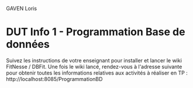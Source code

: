 GAVEN Loris

# DUT Info 1 - Programmation Base de données

Suivez les instructions de votre enseignant pour installer et lancer le wiki FitNesse / DBFit.
Une fois le wiki lancé, rendez-vous à l'adresse suivante pour obtenir toutes les informations relatives aux activités à réaliser en TP :
http://localhost:8085/ProgrammationBD

